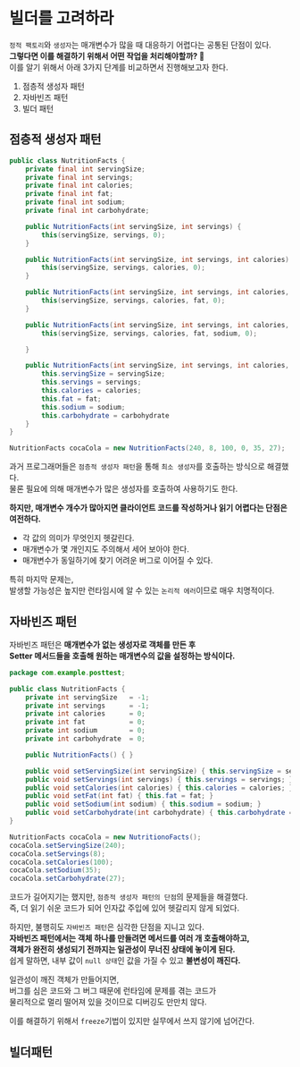 빌더를 고려하라
====================
`정적 팩토리`와 `생성자`는 매개변수가 많을 때 대응하기 어렵다는 공통된 단점이 있다.             
**그렇다면 이를 해결하기 위해서 어떤 작업을 처리해야할까? 🤔**            
이를 알기 위해서 아래 3가지 단계를 비교하면서 진행해보고자 한다.      
   
1. 점층적 생성자 패턴    
2. 자바빈즈 패턴     
3. 빌더 패턴    
   
## 점층적 생성자 패턴 
```java
public class NutritionFacts {
    private final int servingSize;
    private final int servings;
    private final int calories;
    private final int fat;
    private final int sodium;
    private final int carbohydrate;

    public NutritionFacts(int servingSize, int servings) {
        this(servingSize, servings, 0);
    }

    public NutritionFacts(int servingSize, int servings, int calories) {
        this(servingSize, servings, calories, 0);
    }

    public NutritionFacts(int servingSize, int servings, int calories, int fat) {
        this(servingSize, servings, calories, fat, 0);
    }

    public NutritionFacts(int servingSize, int servings, int calories, int fat, int sodium) {
        this(servingSize, servings, calories, fat, sodium, 0);

    }

    public NutritionFacts(int servingSize, int servings, int calories, int fat, int sodium, int carbohydrate) {
        this.servingSize = servingSize;
        this.servings = servings;
        this.calories = calories;
        this.fat = fat;
        this.sodium = sodium;
        this.carbohydrate = carbohydrate
    }
}
```
```java
NutritionFacts cocaCola = new NutritionFacts(240, 8, 100, 0, 35, 27);
```
과거 프로그래머들은 `점층적 생성자 패턴`을 통해 `최소 생성자`를 호출하는 방식으로 해결했다.      
물론 필요에 의해 매개변수가 많은 생성자를 호출하여 사용하기도 한다.     
     
**하지만, 매개변수 개수가 많아지면 클라이언트 코드를 작성하거나 읽기 어렵다는 단점은 여전하다.**           
* 각 값의 의미가 무엇인지 헷갈린다.     
* 매개변수가 몇 개인지도 주의해서 세어 보아야 한다.     
* 매개변수가 동일하기에 찾기 어려운 버그로 이어질 수 있다.  
       
특히 마지막 문제는,        
발생할 가능성은 높지만 런타임시에 알 수 있는 `논리적 에러`이므로 매우 치명적이다.       
       
## 자바빈즈 패턴 
자바빈즈 패턴은 **매개변수가 없는 생성자로 객체를 만든 후**   
**Setter 메서드들을 호출해 원하는 매개변수의 값을 설정하는 방식이다.**        

```java
package com.example.posttest;

public class NutritionFacts {
    private int servingSize   = -1;
    private int servings      = -1;
    private int calories      = 0;
    private int fat           = 0;
    private int sodium        = 0;
    private int carbohydrate  = 0;

    public NutritionFacts() { }

    public void setServingSize(int servingSize) { this.servingSize = servingSize; }
    public void setServings(int servings) { this.servings = servings; }
    public void setCalories(int calories) { this.calories = calories; }
    public void setFat(int fat) { this.fat = fat; }
    public void setSodium(int sodium) { this.sodium = sodium; }
    public void setCarbohydrate(int carbohydrate) { this.carbohydrate = carbohydrate; }
}
```
```java
NutritionFacts cocaCola = new NutritionoFacts();
cocaCola.setServingSize(240);
cocaCola.setServings(8);
cocaCola.setCalories(100);
cocaCola.setSodium(35);
cocaCola.setCarbohydrate(27);
```
코드가 길어지기는 했지만, `점층적 생성자 패턴의 단점`의 문제들을 해결했다.       
즉, 더 읽기 쉬운 코드가 되어 인자값 주입에 있어 헷갈리지 않게 되었다.        
            
하지만, 불행히도 `자바빈즈 패턴`은 심각한 단점을 지니고 있다.              
**자바빈즈 패턴에서는 객체 하나를 만들려면 메서드를 여러 개 호출해야하고,            
객체가 완전히 생성되기 전까지는 일관성이 무너진 상태에 놓이게 된다.**              
쉽게 말하면, 내부 값이 `null 상태`인 값을 가질 수 있고 **불변성이 깨진다.**           
                 
일관성이 깨진 객체가 만들어지면,            
버그를 심은 코드와 그 버그 때문에 런타임에 문제를 겪는 코드가         
물리적으로 멀리 떨어져 있을 것이므로 디버깅도 만만치 않다.         

이를 해결하기 위해서 `freeze`기법이 있지만 실무에서 쓰지 않기에 넘어간다.   

## 빌더패턴 

```java

```









